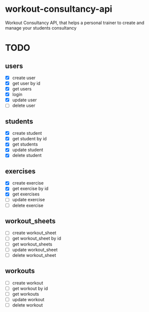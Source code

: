 # workout-consultancy-api
Workout Consultancy API, that helps a personal trainer to create and manage your students consultancy

# TODO

## users

- [x] create user
- [x] get user by id
- [x] get users
- [x] login
- [x] update user
- [ ] delete user

## students

- [x] create student
- [x] get student by id
- [x] get students
- [x] update student
- [x] delete student

## exercises

- [x] create exercise
- [x] get exercise by id
- [x] get exercises
- [ ] update exercise
- [ ] delete exercise

## workout_sheets

- [ ] create workout_sheet
- [ ] get workout_sheet by id
- [ ] get workout_sheets
- [ ] update workout_sheet
- [ ] delete workout_sheet

## workouts

- [ ] create workout
- [ ] get workout by id
- [ ] get workouts
- [ ] update workout
- [ ] delete workout
